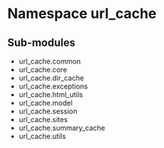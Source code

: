 Namespace url_cache
===================

Sub-modules
-----------
* url_cache.common
* url_cache.core
* url_cache.dir_cache
* url_cache.exceptions
* url_cache.html_utils
* url_cache.model
* url_cache.session
* url_cache.sites
* url_cache.summary_cache
* url_cache.utils
